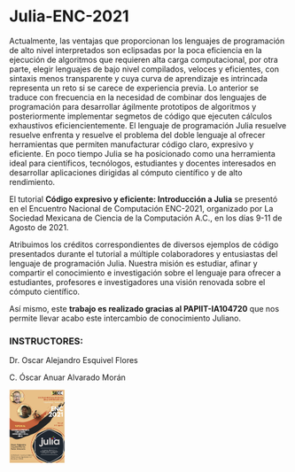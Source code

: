 # Julia-ENC-2021

Actualmente, las ventajas que proporcionan los lenguajes de programación de alto nivel interpretados son eclipsadas por la poca eficiencia en la ejecución de algoritmos que requieren alta carga computacional, por otra parte, elegir lenguajes de bajo nivel compilados, veloces y eficientes, con sintaxis menos transparente y cuya curva de aprendizaje es intrincada representa un reto si se carece de experiencia previa. Lo anterior se traduce con frecuencia en la necesidad de combinar dos lenguajes de programación para desarrollar ágilmente prototipos de algoritmos y posteriormente implementar segmetos de código que ejecuten cálculos exhaustivos eficiencientemente. El lenguaje de programación Julia resuelve resuelve enfrenta y resuelve el problema del doble lenguaje al ofrecer herramientas que permiten manufacturar código claro, expresivo y eficiente. En poco tiempo Julia se ha posicionado como una herramienta ideal para científicos, tecnólogos, estudiantes y docentes interesados en desarrollar aplicaciones dirigidas al cómputo científico y de alto rendimiento.

El tutorial **Código expresivo y eficiente: Introducción a Julia** se presentó en el Encuentro Nacional de Computación ENC-2021, organizado por La Sociedad Mexicana de Ciencia de la Computación A.C., en los días 9-11 de Agosto de 2021. 

Atribuimos los créditos correspondientes de diversos ejemplos de código presentados durante el tutorial a múltiple colaboradores y entusiastas del lenguaje de programación Julia. Nuestra misión es estudiar, afinar y compartir el conocimiento e investigación sobre el lenguaje para ofrecer a estudiantes, profesores e investigadores una visión renovada sobre el cómputo científico.

Así mismo, este **trabajo es realizado gracias al PAPIIT-IA104720** que nos permite llevar acabo este intercambio de conocimiento Juliano.

### INSTRUCTORES:
Dr. Oscar Alejandro Esquivel Flores

C. Óscar Anuar Alvarado Morán

<img src="ENC2021.png" alt="drawing" width="100"/>
